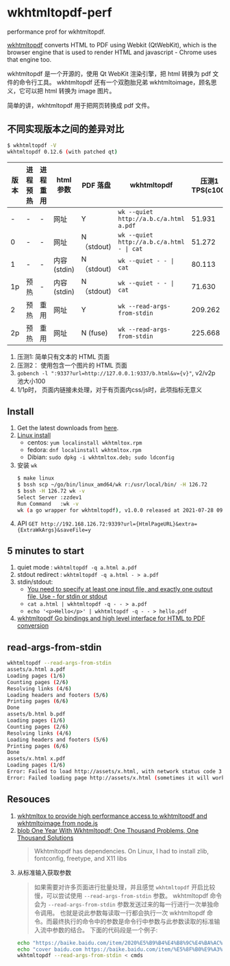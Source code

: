 # wkhtmltopdf-perf

performance prof for wkhtmltopdf.

[wkhtmltopdf](https://github.com/wkhtmltopdf/wkhtmltopdf) converts HTML to PDF using Webkit (QtWebKit), which is the
browser engine that is used to render HTML and javascript - Chrome uses that engine too.

wkhtmltopdf 是一个开源的，使用 Qt WebKit 渲染引擎，把 html 转换为 pdf 文件的命令行工具。
wkhtmltopdf 还有一个双胞胎兄弟 wkhtmltoimage，顾名思义，它可以把 html 转换为 image 图片。

简单的讲，wkhtmltopdf 用于把网页转换成 pdf 文件。

## 不同实现版本之间的差异对比

```sh
$ wkhtmltopdf -V
wkhtmltopdf 0.12.6 (with patched qt)
```

版本 | 进程预热 | 进程重用 | html参数 | PDF 落盘 | wkhtmltopdf | 压测1 TPS(c100) | 压测2 TPS(c25)
---|---|----|----|----|----|----|----
-| - | - | 网址 | Y |  `wk --quiet http://a.b.c/a.html a.pdf`|51.931|16.370
0| - | - | 网址 | N（stdout) | `wk --quiet http://a.b.c/a.html - \| cat` | 51.272| 16.121
1| - | - | 内容 (stdin) | N（stdout) | `wk --quiet - - \| cat` | 80.113|53.793
1p| 预热 | -| 内容 (stdin) | N（stdout) | `wk --quiet - - \| cat` | 71.630|54.223
2| 预热 | 重用 | 网址 | Y |  `wk --read-args-from-stdin` | 209.262|26.457
2p| 预热 | 重用 | 网址 | N (fuse) | `wk --read-args-from-stdin`|225.668|26.314

1. 压测1: 简单只有文本的 HTML 页面 
2. 压测2： 使用包含一个图片的 HTML 页面
3. `gobench -l ":9337?url=http://127.0.0.1:9337/b.html&v={v}"`, v2/v2p 池大小100
4. 1/1p时， 页面内链接未处理，对于有页面内css/js时，此项指标无意义

## Install

1. Get the latest downloads from [here](https://wkhtmltopdf.org/downloads.html).
1. [Linux install](https://github.com/adrg/go-wkhtmltopdf/wiki/Install-on-Linux)
    - centos: `yum localinstall wkhtmltox.rpm`
    - fedora: `dnf localinstall wkhtmltox.rpm`
    - Dibian: `sudo dpkg -i wkhtmltox.deb; sudo ldconfig`
1. 安装 `wk`
   ```sh
   $ make linux
   $ bssh scp ~/go/bin/linux_amd64/wk r:/usr/local/bin/ -H 126.72
   $ bssh -H 126.72 wk -v                                             
   Select Server :zzdev1
   Run Command   :wk -v
   wk (a go wrapper for wkhtmltopdf), v1.0.0 released at 2021-07-28 09:39:07
   ```
1. API
   `GET http://192.168.126.72:9339?url={HtmlPageURL}&extra={ExtraWkArgs}&saveFile=y`

## 5 minutes to start

1. quiet mode : `wkhtmltopdf -q a.html a.pdf`
1. stdout redirect : `wkhtmltopdf -q a.html - > a.pdf`
1. stdin/stdout:
    - [You need to specify at least one input file, and exactly one output file, Use - for stdin or stdout](https://github.com/wkhtmltopdf/wkhtmltopdf/blob/master/src/pdf/pdfcommandlineparser.cc)
    - `cat a.html | wkhtmltopdf -q - - > a.pdf`
    - `echo '<p>Hello</p>' | wkhtmltopdf -q - - > hello.pdf`
1. [wkhtmltopdf Go bindings and high level interface for HTML to PDF conversion](https://github.com/adrg/go-wkhtmltopdf)

## read-args-from-stdin

```sh
wkhtmltopdf --read-args-from-stdin
assets/a.html a.pdf
Loading pages (1/6)
Counting pages (2/6)                                               
Resolving links (4/6)                                                       
Loading headers and footers (5/6)                                           
Printing pages (6/6)
Done                                                                      
assets/b.html b.pdf            
Loading pages (1/6)
Counting pages (2/6)                                               
Resolving links (4/6)                                                       
Loading headers and footers (5/6)                                           
Printing pages (6/6)
Done
assets/x.html x.pdf
Loading pages (1/6)
Error: Failed to load http://assets/x.html, with network status code 3 and http status code 0 - Host assets not found
Error: Failed loading page http://assets/x.html (sometimes it will work just to ignore this error with --load-error-handling ignore)
```

## Resouces

1. [wkhtmltox to provide high performance access to wkhtmltopdf and wkhtmltoimage from node.js](https://github.com/tcort/wkhtmltox)
1. [blob One Year With Wkhtmltopdf: One Thousand Problems, One Thousand Solutions](https://blog.theodo.com/2016/12/wkhtmltopdf/)
   > Wkhtmltopdf has dependencies. On Linux, I had to install zlib, fontconfig, freetype, and X11 libs
1. 从标准输入获取参数
   > 如果需要对许多页面进行批量处理，并且感觉 `wkhtmltopdf` 开启比较慢，可以尝试使用 `--read-args-from-stdin` 参数。
   > wkhtmltopdf 命令会为 `--read-args-from-stdin` 参数发送过来的每一行进行一次单独命令调用。
   > 也就是说此参数每读取一行都会执行一次 wkhtmltopdf 命令。而最终执行的命令中的参数是命令行中参数与此参数读取的标准输入流中参数的结合。
   > 下面的代码段是一个例子:
   ```sh
   echo "https://baike.baidu.com/item/2020%E5%B9%B4%E4%B8%9C%E4%BA%AC%E5%A5%A5%E8%BF%90%E4%BC%9A#hotspotmining a.pdf" >> cmds
   echo "cover baidu.com https://baike.baidu.com/item/%E5%8F%B0%E9%A3%8E%E7%83%9F%E8%8A%B1/58020097 b.pdf" >> cmds
   wkhtmltopdf --read-args-from-stdin < cmds
   ```

